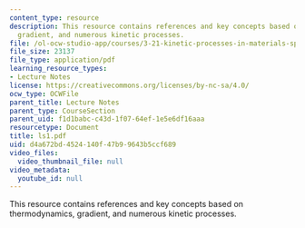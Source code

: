 ```yaml
---
content_type: resource
description: This resource contains references and key concepts based on thermodynamics,
  gradient, and numerous kinetic processes.
file: /ol-ocw-studio-app/courses/3-21-kinetic-processes-in-materials-spring-2006/d4a672bd4524140f47b99643b5ccf689_ls1.pdf
file_size: 23137
file_type: application/pdf
learning_resource_types:
- Lecture Notes
license: https://creativecommons.org/licenses/by-nc-sa/4.0/
ocw_type: OCWFile
parent_title: Lecture Notes
parent_type: CourseSection
parent_uid: f1d1babc-c43d-1f07-64ef-1e5e6df16aaa
resourcetype: Document
title: ls1.pdf
uid: d4a672bd-4524-140f-47b9-9643b5ccf689
video_files:
  video_thumbnail_file: null
video_metadata:
  youtube_id: null
---
```

This resource contains references and key concepts based on thermodynamics, gradient, and numerous kinetic processes.